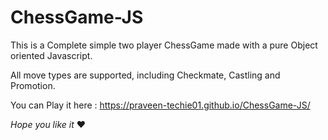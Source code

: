 # ChessGame-JS
 This is a Complete simple two player ChessGame made with a pure Object oriented Javascript.

All move types are supported, including Checkmate, Castling and Promotion.
 
 You can Play it here : https://praveen-techie01.github.io/ChessGame-JS/
 
_Hope you like it_ ❤️
